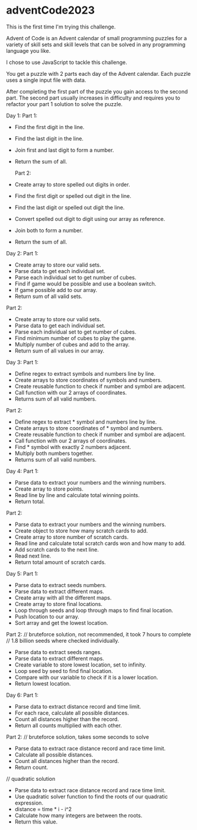 # adventCode2023

This is the first time I'm trying this challenge.

Advent of Code is an Advent calendar of small programming puzzles for a variety of skill sets and skill levels that can be solved in any programming language you like.

I chose to use JavaScript to tackle this challenge.

You get a puzzle with 2 parts each day of the Advent calendar.
Each puzzle uses a single input file with data.

After completing the first part of the puzzle you gain access to the second part.
The second part usually increases in difficulty and requires you to refactor your part 1 solution to solve the puzzle.

Day 1:
Part 1:

- Find the first digit in the line.
- Find the last digit in the line.
- Join first and last digit to form a number.
- Return the sum of all.

  Part 2:
  
- Create array to store spelled out digits in order.
- Find the first digit or spelled out digit in the line.
- Find the last digit or spelled out digit the line.
- Convert spelled out digit to digit using our array as reference.
- Join both to form a number.
- Return the sum of all.

Day 2:
Part 1:

- Create array to store our valid sets.
- Parse data to get each individual set.
- Parse each individual set to get number of cubes.
- Find if game would be possible and use a boolean switch.
- If game possible add to our array.
- Return sum of all valid sets.

Part 2:

- Create array to store our valid sets.
- Parse data to get each individual set.
- Parse each individual set to get number of cubes.
- Find minimum number of cubes to play the game.
- Multiply number of cubes and add to the array.
- Return sum of all values in our array.

Day 3:
Part 1:
- Define regex to extract symbols and numbers line by line.
- Create arrays to store coordinates of symbols and numbers.
- Create reusable function to check if number and symbol are adjacent.
- Call function with our 2 arrays of coordinates.
- Returns sum of all valid numbers. 

Part 2:
- Define regex to extract * symbol and numbers line by line.
- Create arrays to store coordinates  of * symbol and numbers.
- Create reusable function to check if number and symbol are adjacent.
- Call function with our 2 arrays of coordinates.
- Find * symbol with exactly 2 numbers adjacent.
- Multiply both numbers together.
- Returns sum of all valid numbers. 

Day 4:
Part 1:
- Parse data to extract your numbers and the winning numbers.
- Create array to store points.
- Read line by line and calculate total winning points.
- Return total.

Part 2:
- Parse data to extract your numbers and the winning numbers.
- Create object to store how many scratch cards to add.
- Create array to store number of scratch cards.
- Read line and calculate total scratch cards won and how many to add.
- Add scratch cards to the next line.
- Read next line.
- Return total amount of scratch cards.

Day 5: 
Part 1:
- Parse data to extract seeds numbers.
- Parse data to extract different maps.
- Create array with all the different maps.
- Create array to store final locations.
- Loop through seeds and loop through maps to find final location.
- Push location to our array.
- Sort array and get the lowest location.

Part 2:
// bruteforce solution, not recommended, it took 7 hours to complete
// 1.8 billion seeds where checked individually.
- Parse data to extract seeds ranges.
- Parse data to extract different maps.
- Create variable to store lowest location, set to infinity.
- Loop seed by seed to find final location.
- Compare with our variable to check if it is a lower location.
- Return lowest location.

Day 6:
Part 1:
- Parse data to extract distance record and time limit.
- For each race, calculate all possible distances.
- Count all distances higher than the record.
- Return all counts multiplied with each other.

Part 2:
// bruteforce solution, takes some seconds to solve
- Parse data to extract race distance record and race time limit.
- Calculate all possible distances.
- Count all distances higher than the record.
- Return count.

// quadratic solution
- Parse data to extract race distance record and race time limit.
- Use quadratic solver function to find the roots of our quadratic expression.
- distance = time * i - i^2
- Calculate how many integers are between the roots.
- Return this value.








 



